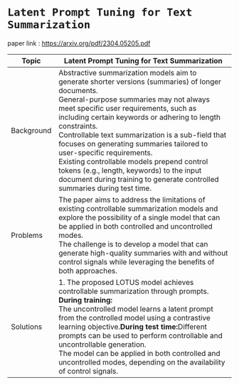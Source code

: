 # `Latent Prompt Tuning for Text Summarization`
paper link : https://arxiv.org/pdf/2304.05205.pdf

|Topic| Latent Prompt Tuning for Text Summarization|
|------|--------|
| Background | Abstractive summarization models aim to generate shorter versions (summaries) of longer documents.<br />General-purpose summaries may not always meet specific user requirements, such as including certain keywords or adhering to length constraints.<br />Controllable text summarization is a sub-field that focuses on generating summaries tailored to user-specific requirements.<br />Existing controllable models prepend control tokens (e.g., length, keywords) to the input document during training to generate controlled summaries during test time.|
| Problems | The paper aims to address the limitations of existing controllable summarization models and explore the possibility of a single model that can be applied in both controlled and uncontrolled modes.<br />The challenge is to develop a model that can generate high-quality summaries with and without control signals while leveraging the benefits of both approaches.  |
|Solutions| 1. The proposed LOTUS model achieves controllable summarization through prompts.<br /><strong>During training:</strong><br />The uncontrolled model learns a latent prompt from the controlled model using a contrastive learning objective.<strong>During test time:</strong>Different prompts can be used to perform controllable and uncontrollable generation.<br /> The model can be applied in both controlled and uncontrolled modes, depending on the availability of control signals.|
